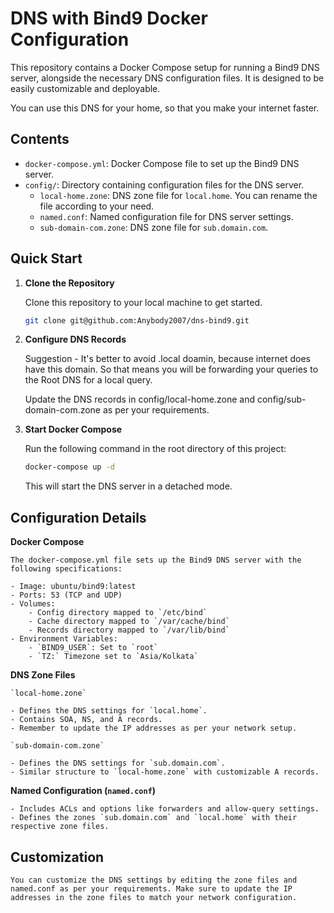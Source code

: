 # DNS with Bind9 Docker Configuration

This repository contains a Docker Compose setup for running a Bind9 DNS server, alongside the necessary DNS configuration files. It is designed to be easily customizable and deployable.

You can use this DNS for your home, so that you make your internet faster.

## Contents

- `docker-compose.yml`: Docker Compose file to set up the Bind9 DNS server.
- `config/`: Directory containing configuration files for the DNS server.
  - `local-home.zone`: DNS zone file for `local.home`. You can rename the file according to your need.
  - `named.conf`: Named configuration file for DNS server settings.
  - `sub-domain-com.zone`: DNS zone file for `sub.domain.com`.

## Quick Start

1. **Clone the Repository**

   Clone this repository to your local machine to get started.

   ```bash
   git clone git@github.com:Anybody2007/dns-bind9.git
   ```

2. **Configure DNS Records**

    Suggestion - It's better to avoid .local doamin, because internet does have this domain. So that means you will be forwarding your queries to the Root DNS for a local query.

    Update the DNS records in config/local-home.zone and config/sub-domain-com.zone as per your requirements.

3. **Start Docker Compose**

    Run the following command in the root directory of this project:

    ```bash
    docker-compose up -d
    ```

    This will start the DNS server in a detached mode.

## Configuration Details

**Docker Compose**

    The docker-compose.yml file sets up the Bind9 DNS server with the following specifications:

    - Image: ubuntu/bind9:latest
    - Ports: 53 (TCP and UDP)
    - Volumes:
        - Config directory mapped to `/etc/bind`
        - Cache directory mapped to `/var/cache/bind`
        - Records directory mapped to `/var/lib/bind`
    - Environment Variables:
        - `BIND9_USER`: Set to `root`
        - `TZ:` Timezone set to `Asia/Kolkata`

**DNS Zone Files**

    `local-home.zone`

    - Defines the DNS settings for `local.home`.
    - Contains SOA, NS, and A records.
    - Remember to update the IP addresses as per your network setup.

    `sub-domain-com.zone`

    - Defines the DNS settings for `sub.domain.com`.
    - Similar structure to `local-home.zone` with customizable A records.

**Named Configuration (`named.conf`)**

    - Includes ACLs and options like forwarders and allow-query settings.
    - Defines the zones `sub.domain.com` and `local.home` with their respective zone files.

## Customization

    You can customize the DNS settings by editing the zone files and named.conf as per your requirements. Make sure to update the IP addresses in the zone files to match your network configuration.